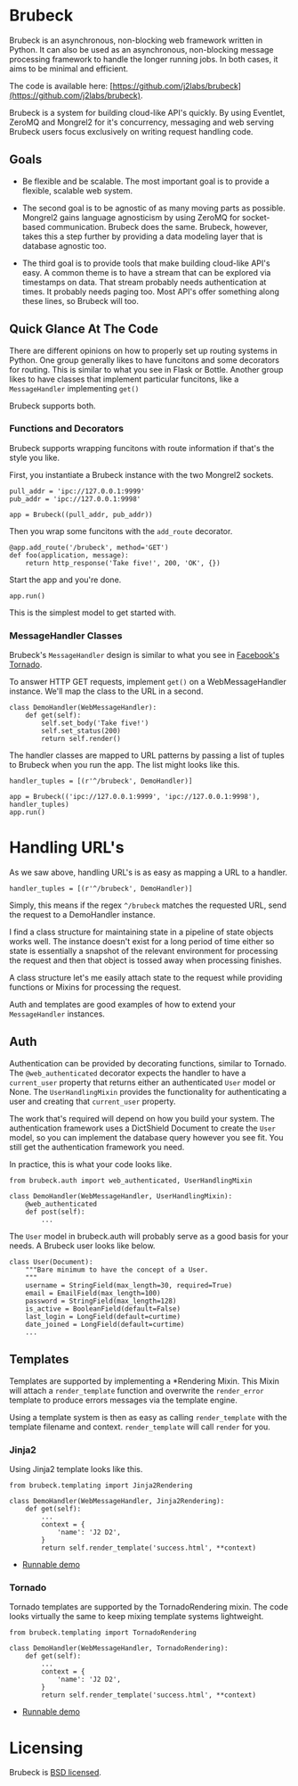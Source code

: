 # Brubeck

Brubeck is an asynchronous, non-blocking web framework written in Python. It can also be used as an asynchronous, non-blocking message processing framework to handle the longer running jobs. In both cases, it aims to be minimal and efficient.

The code is available here: [https://github.com/j2labs/brubeck](https://github.com/j2labs/brubeck).

Brubeck is a system for building cloud-like API's quickly. By using Eventlet, ZeroMQ and Mongrel2 for it's concurrency, messaging and web serving Brubeck users focus exclusively on writing request handling code.


## Goals

* Be flexible and be scalable. The most important goal is to provide a flexible, scalable web system.

* The second goal is to be agnostic of as many moving parts as possible. Mongrel2 gains language agnosticism by using ZeroMQ for socket-based communication. Brubeck does the same. Brubeck, however, takes this a step further by providing a data modeling layer that is database agnostic too.

* The third goal is to provide tools that make building cloud-like API's easy. A common theme is to have a stream that can be explored via timestamps on data. That stream probably needs authentication at times. It probably needs paging too. Most API's offer something along these lines, so Brubeck will too.


## Quick Glance At The Code

There are different opinions on how to properly set up routing systems in Python. One group generally likes to have funcitons and some decorators for routing. This is similar to what you see in Flask or Bottle. Another group likes to have classes that implement particular funcitons, like a `MessageHandler` implementing `get()`

Brubeck supports both.

### Functions and Decorators

Brubeck supports wrapping funcitons with route information if that's the style you like. 

First, you instantiate a Brubeck instance with the two Mongrel2 sockets.

    pull_addr = 'ipc://127.0.0.1:9999'
    pub_addr = 'ipc://127.0.0.1:9998'

    app = Brubeck((pull_addr, pub_addr))

Then you wrap some funcitons with the `add_route` decorator.

    @app.add_route('/brubeck', method='GET')
    def foo(application, message):
        return http_response('Take five!', 200, 'OK', {})

Start the app and you're done.

    app.run()

This is the simplest model to get started with. 

### MessageHandler Classes

Brubeck's `MessageHandler` design is similar to what you see in [Facebook's Tornado](https://github.com/facebook/tornado). 

To answer HTTP GET requests, implement `get()` on a WebMessageHandler instance. We'll map the class to the URL in a second.

    class DemoHandler(WebMessageHandler):
        def get(self):
            self.set_body('Take five!')
            self.set_status(200)
            return self.render()

The handler classes are mapped to URL patterns by passing a list of tuples to Brubeck when you run the app. The list might looks like this.

    handler_tuples = [(r'^/brubeck', DemoHandler)]

    app = Brubeck(('ipc://127.0.0.1:9999', 'ipc://127.0.0.1:9998'), handler_tuples)
    app.run()

# Handling URL's

As we saw above, handling URL's is as easy as mapping a URL to a handler.

    handler_tuples = [(r'^/brubeck', DemoHandler)]

Simply, this means if the regex `^/brubeck` matches the requested URL, send the request to a DemoHandler instance.

I find a class structure for maintaining state in a pipeline of state objects works well. The instance doesn't exist for a long period of time either so state is essentially a snapshot of the relevant environment for processing the request and then that object is tossed away when processing finishes.

A class structure let's me easily attach state to the request while providing functions or Mixins for processing the request.

Auth and templates are good examples of how to extend your `MessageHandler` instances.

## Auth

Authentication can be provided by decorating functions, similar to Tornado. The `@web_authenticated` decorator expects the handler to have a `current_user` property that returns either an authenticated `User` model or None. The `UserHandlingMixin` provides the functionality for authenticating a user and creating that `current_user` property.

The work that's required will depend on how you build your system. The authentication framework uses a DictShield Document to create the `User` model, so you can implement the database query however you see fit. You still get the authentication framework you need.

In practice, this is what your code looks like.

    from brubeck.auth import web_authenticated, UserHandlingMixin

    class DemoHandler(WebMessageHandler, UserHandlingMixin):
        @web_authenticated
        def post(self):
            ...

The `User` model in brubeck.auth will probably serve as a good basis for your needs. A Brubeck user looks like below.

    class User(Document):
        """Bare minimum to have the concept of a User.
        """
        username = StringField(max_length=30, required=True)
        email = EmailField(max_length=100)
        password = StringField(max_length=128)
        is_active = BooleanField(default=False)
        last_login = LongField(default=curtime)
        date_joined = LongField(default=curtime)
        ...

## Templates

Templates are supported by implementing a *Rendering Mixin. This Mixin will attach a `render_template` function and overwrite the `render_error` template to produce errors messages via the template engine.

Using a template system is then as easy as calling `render_template` with the template filename and context. `render_template` will call `render` for you.

### Jinja2

Using Jinja2 template looks like this.

    from brubeck.templating import Jinja2Rendering
    
    class DemoHandler(WebMessageHandler, Jinja2Rendering):
        def get(self):
            ...
            context = {
                'name': 'J2 D2',
            }
            return self.render_template('success.html', **context)

* [Runnable demo](https://github.com/j2labs/brubeck/blob/master/demos/demo_jinja2.py)

### Tornado

Tornado templates are supported by the TornadoRendering mixin. The code looks virtually the same to keep mixing template systems lightweight.

    from brubeck.templating import TornadoRendering
    
    class DemoHandler(WebMessageHandler, TornadoRendering):
        def get(self):
            ...
            context = {
                'name': 'J2 D2',
            }
            return self.render_template('success.html', **context)

* [Runnable demo](https://github.com/j2labs/brubeck/blob/master/demos/demo_tornado.py)

# Licensing

Brubeck is [BSD licensed](http://en.wikipedia.org/wiki/BSD_licenses).
